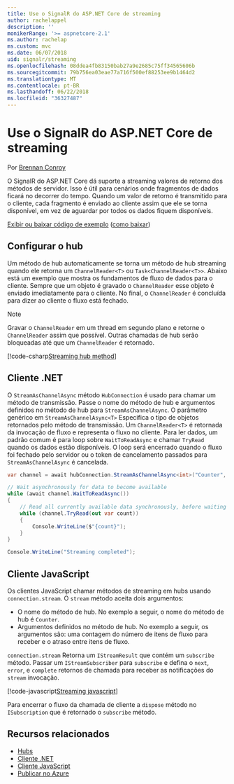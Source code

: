 ```yaml
---
title: Use o SignalR do ASP.NET Core de streaming
author: rachelappel
description: ''
monikerRange: '>= aspnetcore-2.1'
ms.author: rachelap
ms.custom: mvc
ms.date: 06/07/2018
uid: signalr/streaming
ms.openlocfilehash: 08ddea4fb83150bab27a9e2685c75ff34565606b
ms.sourcegitcommit: 79b756ea03eae77a716f500ef88253ee9b1464d2
ms.translationtype: MT
ms.contentlocale: pt-BR
ms.lasthandoff: 06/22/2018
ms.locfileid: "36327487"
---
```

# <a name="use-streaming-in-aspnet-core-signalr"></a>Use o SignalR do ASP.NET Core de streaming

Por [Brennan Conroy](https://github.com/BrennanConroy)

O SignalR do ASP.NET Core dá suporte a streaming valores de retorno dos métodos de servidor. Isso é útil para cenários onde fragmentos de dados ficará no decorrer do tempo. Quando um valor de retorno é transmitido para o cliente, cada fragmento é enviado ao cliente assim que ele se torna disponível, em vez de aguardar por todos os dados fiquem disponíveis.

[Exibir ou baixar código de exemplo](https://github.com/aspnet/Docs/tree/live/aspnetcore/signalr/streaming/sample) ([como baixar](xref:tutorials/index#how-to-download-a-sample))

## <a name="set-up-the-hub"></a>Configurar o hub

Um método de hub automaticamente se torna um método de hub streaming quando ele retorna um `ChannelReader<T>` ou `Task<ChannelReader<T>>`. Abaixo está um exemplo que mostra os fundamentos de fluxo de dados para o cliente. Sempre que um objeto é gravado o `ChannelReader` esse objeto é enviado imediatamente para o cliente. No final, o `ChannelReader` é concluída para dizer ao cliente o fluxo está fechado.

> [!NOTE]
> Gravar o `ChannelReader` em um thread em segundo plano e retorne o `ChannelReader` assim que possível. Outras chamadas de hub serão bloqueadas até que um `ChannelReader` é retornado.

[!code-csharp[Streaming hub method](streaming/sample/Hubs/StreamHub.cs?range=10-34)]

## <a name="net-client"></a>Cliente .NET

O `StreamAsChannelAsync` método `HubConnection` é usado para chamar um método de transmissão. Passe o nome do método de hub e argumentos definidos no método de hub para `StreamAsChannelAsync`. O parâmetro genérico em `StreamAsChannelAsync<T>` Especifica o tipo de objetos retornados pelo método de transmissão. Um `ChannelReader<T>` é retornada da invocação de fluxo e representa o fluxo no cliente. Para ler dados, um padrão comum é para loop sobre `WaitToReadAsync` e chamar `TryRead` quando os dados estão disponíveis. O loop será encerrado quando o fluxo foi fechado pelo servidor ou o token de cancelamento passados para `StreamAsChannelAsync` é cancelada.

```csharp
var channel = await hubConnection.StreamAsChannelAsync<int>("Counter", 10, 500, CancellationToken.None);

// Wait asynchronously for data to become available
while (await channel.WaitToReadAsync())
{
    // Read all currently available data synchronously, before waiting for more data
    while (channel.TryRead(out var count))
    {
        Console.WriteLine($"{count}");
    }
}

Console.WriteLine("Streaming completed");
```

## <a name="javascript-client"></a>Cliente JavaScript

Os clientes JavaScript chamar métodos de streaming em hubs usando `connection.stream`. O `stream` método aceita dois argumentos:

* O nome do método de hub. No exemplo a seguir, o nome do método de hub é `Counter`.
* Argumentos definidos no método de hub. No exemplo a seguir, os argumentos são: uma contagem do número de itens de fluxo para receber e o atraso entre itens de fluxo.

`connection.stream` Retorna um `IStreamResult` que contém um `subscribe` método. Passar um `IStreamSubscriber` para `subscribe` e defina o `next`, `error`, e `complete` retornos de chamada para receber as notificações do `stream` invocação.

[!code-javascript[Streaming javascript](streaming/sample/wwwroot/js/stream.js?range=19-36)]

Para encerrar o fluxo da chamada de cliente a `dispose` método no `ISubscription` que é retornado o `subscribe` método.

## <a name="related-resources"></a>Recursos relacionados

* [Hubs](xref:signalr/hubs)
* [Cliente .NET](xref:signalr/dotnet-client)
* [Cliente JavaScript](xref:signalr/javascript-client)
* [Publicar no Azure](xref:signalr/publish-to-azure-web-app)
